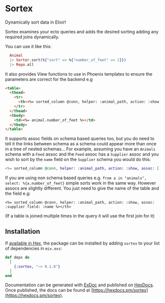 # Sortex

Dynamically sort data in Elixir!

Sortex examines your ecto queries and adds the desired sorting adding any required joins dynamically.

You can use it like this:
```elixir
  Animal
  |> Sorter.sort(%{"sort" => %{"number_of_feet" => 2}})
  |> Repo.all
```

It also provides View functions to use in Phoenix templates to ensure the parameters are correct for the backend e.g

```html
<table>
  <thead>
    <tr>
      <th><%= sorted_column @conn, helper: :animal_path, action: :show, field: :number_of_feet %></th>
    </tr>
  </thead>
  <tbody>
    <td><%= animal.number_of_feet %></td>
  </tbody>
</table>
```

It supports assoc fields on schema based queries too, but you do need to tell it the links between schema as a schema could appear more than once in a tree of nested schemas...
For example, assuming you have an `Animals` schema with a `Feed` assoc and the `Feed` assoc has a `Supplier` assoc and you wish to sort by the `name` field on the `Supplier` schema you would do this:
```elixir
<%= sorted_column @conn, helper: :animal_path, action: :show, assoc: [:feed, :supplier] field: :name %></th>
```

If you are using non schema based queries  e.g. `from a in "animals", select: %{a.number_of_feet}` simple sorts work in the same way. However assocs are slightly different. You just need to give the name of the table and the field
e.g:
```
<%= sorted_column @conn, helper: :animal_path, action: :show, assoc: :supplier field: :name %></th>
```
(If a table is joined multiple times in the query it will use the first join for it)

## Installation

If [available in Hex](https://hex.pm/docs/publish), the package can be installed
by adding `sortex` to your list of dependencies in `mix.exs`:

```elixir
def deps do
  [
    {:sortex, "~> 0.1.0"}
  ]
end
```

Documentation can be generated with [ExDoc](https://github.com/elixir-lang/ex_doc)
and published on [HexDocs](https://hexdocs.pm). Once published, the docs can
be found at [https://hexdocs.pm/sortex](https://hexdocs.pm/sortex).

